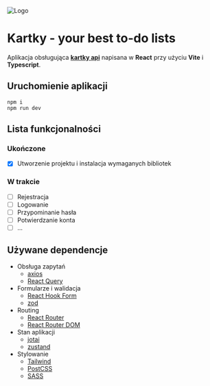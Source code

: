 ![Logo][def]

[def]: https://i.ibb.co/72P435V/logo.png

# **Kartky - your best to-do lists**

Aplikacja obsługująca **[kartky api](https://github.com/kamilKamilson/kartky-api)** napisana w **React** przy użyciu **Vite** i **Typescript**.

## Uruchomienie aplikacji

```
npm i
npm run dev
```

## Lista funkcjonalności

### Ukończone

- [x] Utworzenie projektu i instalacja wymaganych bibliotek

### W trakcie

- [ ] Rejestracja
- [ ] Logowanie
- [ ] Przypominanie hasła
- [ ] Potwierdzanie konta
- [ ] ...

## Używane dependencje

- Obsługa zapytań
  - [axios](https://www.npmjs.com/package/axios)
  - [React Query](https://www.npmjs.com/package/react-query)
- Formularze i walidacja
  - [React Hook Form](https://www.npmjs.com/package/react-hook-form)
  - [zod](https://www.npmjs.com/package/zod)
- Routing
  - [React Router](https://www.npmjs.com/package/react-router)
  - [React Router DOM](https://www.npmjs.com/package/react-router-dom)
- Stan aplikacji
  - [jotai](https://www.npmjs.com/package/jotai)
  - [zustand](https://www.npmjs.com/package/zustand)
- Stylowanie
  - [Tailwind](https://www.npmjs.com/package/tailwindcss)
  - [PostCSS](https://www.npmjs.com/package/postcss)
  - [SASS](https://www.npmjs.com/package/sass)
